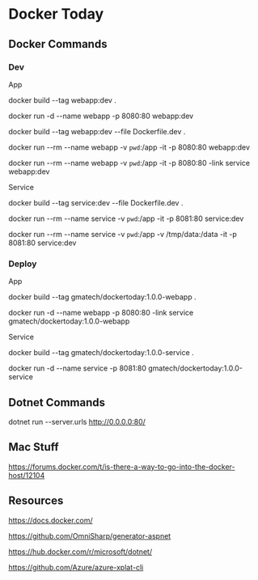 # Docker Today

## Docker Commands

### Dev

App

docker build --tag webapp:dev .

docker run -d --name webapp -p 8080:80 webapp:dev


docker build --tag webapp:dev --file Dockerfile.dev .

docker run --rm --name webapp -v `pwd`:/app -it -p 8080:80 webapp:dev

docker run --rm --name webapp -v `pwd`:/app -it -p 8080:80 -link service webapp:dev

Service

docker build --tag service:dev --file Dockerfile.dev .

docker run --rm --name service -v `pwd`:/app  -it -p 8081:80 service:dev

docker run --rm --name service -v `pwd`:/app -v /tmp/data:/data  -it -p 8081:80 service:dev

### Deploy

App

docker build --tag gmatech/dockertoday:1.0.0-webapp .

docker run -d --name webapp -p 8080:80 -link service gmatech/dockertoday:1.0.0-webapp

Service

docker build --tag gmatech/dockertoday:1.0.0-service .

docker run -d --name service -p 8081:80 gmatech/dockertoday:1.0.0-service


## Dotnet Commands

dotnet run --server.urls http://0.0.0.0:80/

## Mac Stuff

https://forums.docker.com/t/is-there-a-way-to-go-into-the-docker-host/12104

## Resources

https://docs.docker.com/

https://github.com/OmniSharp/generator-aspnet

https://hub.docker.com/r/microsoft/dotnet/

https://github.com/Azure/azure-xplat-cli